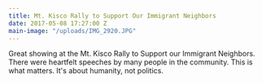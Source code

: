 ```yaml
---
title: Mt. Kisco Rally to Support Our Immigrant Neighbors
date: 2017-05-08 17:27:00 Z
main-image: "/uploads/IMG_2920.JPG"
---
```


Great showing at the Mt. Kisco Rally to Support our Immigrant Neighbors. There were heartfelt speeches by many people in the community. This is what matters. It's about humanity, not politics.